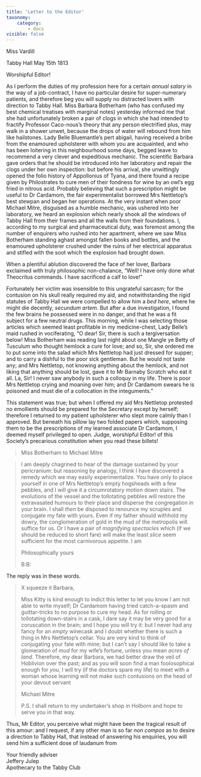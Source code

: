 ```yaml
---
title: 'Letter to the Editor'
taxonomy:
    category:
        - docs
visible: false
---
```


<div class="author">Miss Vardill</div>

Tabby Hall May 15th 1813

Worshipful Editor!

As I perform the duties of my profession here for a certain *annual salary* in the way of a job-contract, I have no particular desire for super-numerary patients, and therefore beg you will supply no distracted lovers with direction to Tabby Hall. Miss Barbara Botherham (who has confused my best chemical treatises with marginal notes) yesterday informed me that she had unfortunately broken a pair of clogs in which she had intended to fractify Professor Caco-nous’s theory that any person electrified plus, may walk in a shower unwet, because the drops of water will rebound from him like hailstones. Lady Belle Bluemantle’s pert abigail, having received a bribe from the enamoured upholsterer with whom you are acquainted, and who has been loitering in this neighbourhood some days, begged leave to recommend a very clever and expeditious mechanic. The scientific Barbara gave orders that he should be introduced into her laboratory and repair the clogs under her own inspection: but before his arrival, she unwittingly opened the folio history of Appollonius of Tyana, and there found a recipe given by Philostrates to cure men of their fondness for wine by an owl’s egg fried in nitrous acid. Probably believing that such a prescription might be useful to Dr Cardamom, the fair experimentalist borrowed Mrs Nettletop’s best stewpan and began her operations. At the very instant when poor Michael Mitre, disguised as a humble mechanic, was ushered into her laboratory, we heard an explosion which nearly shook all the windows of Tabby Hall from their frames and all the walls from their foundations. I, according to my surgical and pharmaceutical duty, was foremost among the number of enquirers who rushed into her apartment, where we saw Miss Botherham standing aghast amongst fallen books and bottles, and the enamoured upholsterer crushed under the ruins of her electrical apparatus and stifled with the soot which the explosion had brought down.  

When a plentiful ablution discovered the face of her lover, Barbara exclaimed with truly philosophic non-chalance, “Well! I have only done what Theocritus commands. I have sacrificed a calf to love!”

Fortunately her victim was insensible to this ungrateful sarcasm; for the contusion on his skull really required my aid, and notwithstanding the rigid statutes of Tabby Hall we were compelled to allow him a *bed here*, where he might die decently, *secundum artem*. But after a due investigation, I found the few brains he possessed were in no danger, and that he was a fit subject for a few neutral drugs. This morning, while I was selecting those articles which seemed least profitable in my medicine-chest, Lady Belle’s maid rushed in vociferating, “O dear! Sir, there is such a tergiversation below! Miss Botherham was reading last night about one Mangle ye Betty of Tusculum  who thought hemlock a cure for love; and so, Sir, she ordered me to put some into the salad which Mrs Nettletop had just dressed for supper; and to carry a dishful to the poor sick gentleman. But he would not taste any; and Mrs Nettletop, not knowing anything about the hemlock, and not liking that anything should be lost, gave it to Mr Barnaby Scratch who eat it all. La, Sir! I never saw anybody in such a colloquy in my life. There is poor Mrs Nettletop crying and moaning over him; and Dr Cardamom swears he is poisoned and must die of a collocation in the integuments.”

This statement was true; but when I offered my aid Mrs Nettletop protested no emollients should be prepared for the Secretary except by herself; therefore I returned to my patient upholsterer who slept more calmly than I approved. But beneath his pillow lay two folded papers which, supposing them to be the prescriptions of my learned associate Dr Cardamom, I deemed myself privileged to open. Judge, worshipful Editor! of this Society’s precarious constitution when you read these billets!  

> Miss Botherham to Michael Mitre

> I am deeply chagrined to hear of the damage sustained by your pericranium: but reasoning by analogy, I think I have discovered a remedy which we may easily experimentalize. You have only to place yourself in one of Mrs Nettletop’s empty hogsheads with a few pebbles, and I will give it a circumrotatory motion down stairs. The evolutions of the vessel and the tollotating pebbles will restore the extravasated humours to their place and disperse the congregation in your brain. I shall *then* be disposed to renounce my scruples and conjugate my fate with yours. Even if my father should withhold my dowry, the conglomeration of gold in the mud of the metropolis will suffice for us. Or I have a pair of *magnifying spectacles* which (if we should be reduced to short fare) will make the least *slice* seem sufficient for the most carnivorous appetite. I am
> 
> Philosophically yours
> 
> B:B:  

The reply was in these words.

> X squeeze it Barbara,  
> 
> Miss Kitty is kind enough to indict this letter to let you know I am not able to write myself; Dr Cardamom having tried catch-a-spasm and guittar-tricks to no purpose to cure my head. As for rolling or tollotating down-stairs in a cask, I dare say it may be very good for a coruscation in the brain; and I hope you will try it: but I never had any fancy for an *empty* winecask and I doubt whether there is such a thing in Mrs Nettletop’s cellar. You are very kind to think of conjugating your fate with mine; but I can’t say I should like to take a glomeration of *mud* for my wife’s fortune, unless you mean *acres of land.* Therefore, my dear Barbara, we had better draw the veil of Hoblivion over the past; and as you will soon find a man foolosophical enough for *you*, I will try (if the doctors spare my life) to meet with a woman whose learning will not make such contusions on the head of your devout servant  
> 
> Michael Mitre
> 
> P.S. I shall return to my undertaker’s shop in Holborn and hope to serve you in that way.

Thus, Mr Editor, you perceive what might have been the tragical result of this amour: and I request, if any other man is so far *non compos* as to desire a direction to Tabby Hall, that instead of answering his enquiries, you will send him a sufficient dose of laudanum from  

Your friendly adviser  
Jeffery Julep  
Apothecary to the Tabby Club